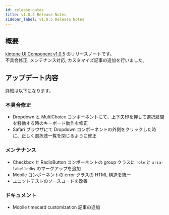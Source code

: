 ```yaml
---
id: release-notes
title: v1.0.5 Release Notes
sidebar_label: v1.0.5 Release Notes
---
```


## 概要

[kintone UI Component v1.0.5](https://github.com/kintone-labs/kintone-ui-component/releases/tag/v1.0.5) のリリースノートです。<br/>
不具合修正, メンテナンス対応, カスタマイズ記事の追加を行いました。

## アップデート内容

詳細は以下になります。

### 不具合修正
- Dropdown と MultiChoice コンポーネントにて、上下矢印を押して選択肢間を移動する時のキーボード動作を修正
- Safari ブラウザにて Dropdown コンポーネントの外側をクリックした時に、正しく選択肢一覧を閉じるように修正

### メンテナンス
- Checkbox と RadioButton コンポーネントの group クラスに `role` と `aria-labelledby` のマークアップを追加
- Mobile コンポーネントの error クラスの HTML 構造を統一
- ユニットテストのソースコードを改善

### ドキュメント
- Mobile timecard customization 記事の追加
